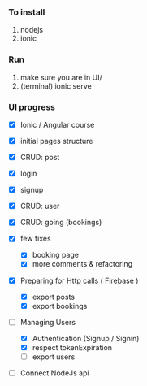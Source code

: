 
### To install

1. nodejs
2. ionic

### Run
1. make sure you are in UI/
2. (terminal) ionic serve

### UI progress

- [x] Ionic / Angular course
- [x] initial pages structure
- [x] CRUD: post
- [x] login
- [x] signup
- [x] CRUD: user
- [x] CRUD: going (bookings)
- [x] few fixes
    - [x] booking page
    - [x] more comments & refactoring
- [x] Preparing for Http calls ( Firebase )
    - [x] export posts
    - [x] export bookings
- [ ] Managing Users
    - [x] Authentication (Signup / Signin)
    - [x] respect tokenExpiration
    - [ ] export users
- [ ] Connect NodeJs api

